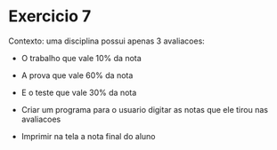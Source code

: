 # Exercicio 7

Contexto: uma disciplina possui apenas 3 avaliacoes:
+ O trabalho que vale 10% da nota
+ A prova que vale 60% da nota
+ E o teste que vale 30% da nota

+ Criar um programa para o usuario digitar as notas que ele tirou nas avaliacoes
+ Imprimir na tela a nota final do aluno